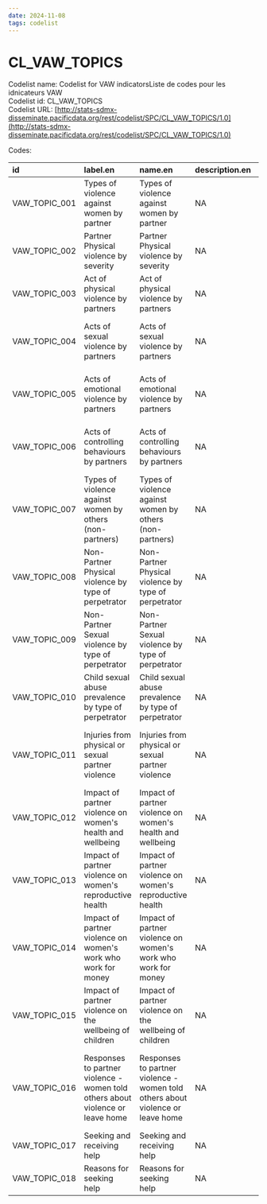 ```yaml
---
date: 2024-11-08
tags: codelist
---
```


# CL_VAW_TOPICS

Codelist name: Codelist for VAW indicatorsListe de codes pour les idnicateurs VAW  
Codelist id: CL_VAW_TOPICS  
Codelist URL: [http://stats-sdmx-disseminate.pacificdata.org/rest/codelist/SPC/CL_VAW_TOPICS/1.0](http://stats-sdmx-disseminate.pacificdata.org/rest/codelist/SPC/CL_VAW_TOPICS/1.0)  

Codes:  

|id            |label.en                                                                       |name.en                                                                        |description.en |label.fr                                                                                                |name.fr                                                                                                 |description.fr |
|:-------------|:------------------------------------------------------------------------------|:------------------------------------------------------------------------------|:--------------|:-------------------------------------------------------------------------------------------------------|:-------------------------------------------------------------------------------------------------------|:--------------|
|VAW_TOPIC_001 |Types of violence against women by partner                                     |Types of violence against women by partner                                     |NA             |Types de violence à l'égard des femmes par partenaire                                                   |Types de violence à l'égard des femmes par partenaire                                                   |NA             |
|VAW_TOPIC_002 |Partner Physical violence by severity                                          |Partner Physical violence by severity                                          |NA             |Partenaire Violence physique par gravité                                                                |Partenaire Violence physique par gravité                                                                |NA             |
|VAW_TOPIC_003 |Act of physical violence by partners                                           |Act of physical violence by partners                                           |NA             |Acte de violence physique par les partenaires                                                           |Acte de violence physique par les partenaires                                                           |NA             |
|VAW_TOPIC_004 |Acts of sexual violence by partners                                            |Acts of sexual violence by partners                                            |NA             |Actes de violence sexuelle commis par des partenaires                                                   |Actes de violence sexuelle commis par des partenaires                                                   |NA             |
|VAW_TOPIC_005 |Acts of emotional  violence by partners                                        |Acts of emotional  violence by partners                                        |NA             |Actes de violence émotionnelle commis par des partenaires                                               |Actes de violence émotionnelle commis par des partenaires                                               |NA             |
|VAW_TOPIC_006 |Acts of controlling behaviours by partners                                     |Acts of controlling behaviours by partners                                     |NA             |Actes de contrôle des comportements par les partenaires                                                 |Actes de contrôle des comportements par les partenaires                                                 |NA             |
|VAW_TOPIC_007 |Types of violence against women by others (non-partners)                       |Types of violence against women by others (non-partners)                       |NA             |Types de violence à l'égard des femmes par d'autres (non-partenaires)                                   |Types de violence à l'égard des femmes par d'autres (non-partenaires)                                   |NA             |
|VAW_TOPIC_008 |Non-Partner Physical violence by type of perpetrator                           |Non-Partner Physical violence by type of perpetrator                           |NA             |Violence physique sans partenaire par type d'agresseur                                                  |Violence physique sans partenaire par type d'agresseur                                                  |NA             |
|VAW_TOPIC_009 |Non-Partner Sexual violence by type of perpetrator                             |Non-Partner Sexual violence by type of perpetrator                             |NA             |Violences sexuelles sans partenaire par type d'agresseur                                                |Violences sexuelles sans partenaire par type d'agresseur                                                |NA             |
|VAW_TOPIC_010 |Child sexual abuse prevalence by type of perpetrator                           |Child sexual abuse prevalence by type of perpetrator                           |NA             |Prévalence des abus sexuels sur les enfants par type d'agresseur                                        |Prévalence des abus sexuels sur les enfants par type d'agresseur                                        |NA             |
|VAW_TOPIC_011 |Injuries from physical or sexual partner violence                              |Injuries from physical or sexual partner violence                              |NA             |Blessures résultant de violences physiques ou sexuelles entre partenaires                               |Blessures résultant de violences physiques ou sexuelles entre partenaires                               |NA             |
|VAW_TOPIC_012 |Impact of partner violence on women's health and wellbeing                     |Impact of partner violence on women's health and wellbeing                     |NA             |Impact de la violence conjugale sur la santé et le bien-être des femmes                                 |Impact de la violence conjugale sur la santé et le bien-être des femmes                                 |NA             |
|VAW_TOPIC_013 |Impact of partner violence on women's reproductive health                      |Impact of partner violence on women's reproductive health                      |NA             |Impact de la violence conjugale sur la santé reproductive des femmes                                    |Impact de la violence conjugale sur la santé reproductive des femmes                                    |NA             |
|VAW_TOPIC_014 |Impact of partner violence on women's work who work for money                  |Impact of partner violence on women's work who work for money                  |NA             |Impact de la violence conjugale sur le travail des femmes qui travaillent pour de l'argent              |Impact de la violence conjugale sur le travail des femmes qui travaillent pour de l'argent              |NA             |
|VAW_TOPIC_015 |Impact of partner violence on the wellbeing of children                        |Impact of partner violence on the wellbeing of children                        |NA             |Impact de la violence conjugale sur le bien-être des enfants                                            |Impact de la violence conjugale sur le bien-être des enfants                                            |NA             |
|VAW_TOPIC_016 |Responses to partner violence - women told others about violence or leave home |Responses to partner violence - women told others about violence or leave home |NA             |Réponses à la violence conjugale - les femmes ont parlé à d'autres de la violence ou quittent la maison |Réponses à la violence conjugale - les femmes ont parlé à d'autres de la violence ou quittent la maison |NA             |
|VAW_TOPIC_017 |Seeking and receiving help                                                     |Seeking and receiving help                                                     |NA             |Chercher et recevoir de l'aide                                                                          |Chercher et recevoir de l'aide                                                                          |NA             |
|VAW_TOPIC_018 |Reasons for seeking help                                                       |Reasons for seeking help                                                       |NA             |Raisons de demander de l'aide                                                                           |Raisons de demander de l'aide                                                                           |NA             |
